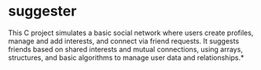# suggester
This C project simulates a basic social network where users create profiles, manage and add interests, and connect via friend requests. It suggests friends based on shared interests and mutual connections, using arrays, structures, and basic algorithms to manage user data and relationships.*
